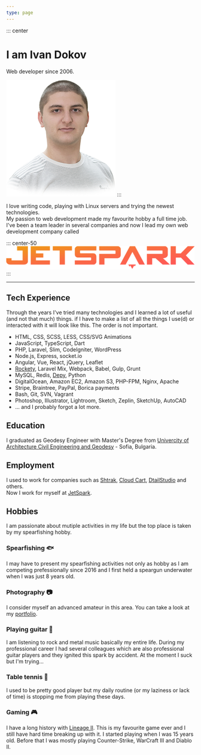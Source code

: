 ```yaml
---
type: page
---
```


::: center
<h1>I am Ivan Dokov</h1>

Web developer since 2006.

![Ivan Dokov](./IvanDokov.png "Ivan Dokov")
:::

I love writing code, playing with Linux servers and trying the newest technologies.<br>
My passion to web development made my favourite hobby a full time job. I've been a team leader in several companies and now I lead my own web development company called

::: center-50
<a href="http://jetspark.io" target="_blank">![JetSpark](./jetspark.svg "JetSpark")</a>
:::

---

## Tech Experience

Through the years I've tried many technologies and I learned a lot of useful (and not that much) things. if I have to make a list of all the things I use(d) or interacted with it will look like this. The order is not important.

* HTML, CSS, SCSS, LESS, CSS/SVG Animations 
* JavaScript, TypeScript, Dart
* PHP, Laravel, Slim, CodeIgniter, WordPress
* Node.js, Express, socket.io
* Angular, Vue, React, jQuery, Leaflet
* [Rockety](https://github.com/ivandokov/rockety), Laravel Mix, Webpack, Babel, Gulp, Grunt
* MySQL, Redis, [Depy](https://github.com/ivandokov/depy), Python
* DigitalOcean, Amazon EC2, Amazon S3, PHP-FPM, Nginx, Apache
* Stripe, Braintree, PayPal, Borica payments
* Bash, Git, SVN, Vagrant
* Photoshop, Illustrator, Lightroom, Sketch, Zeplin, SketchUp, AutoCAD
* ... and I probably forgot a lot more.

## Education

I graduated as Geodesy Engineer with Master's Degree from [Univercity of Architecture Civil Engineering and Geodesy](https://www.uacg.bg/) - Sofia, Bulgaria.

## Employment

I used to work for companies such as [Shtrak](http://shtrak.bg/), [Cloud Cart](http://cloudcart.com/), [DtailStudio](http://www.dtailstudio.com/) and others.  
Now I work for myself at [JetSpark](http://jetspark.io).

## Hobbies

I am passionate about mutiple activities in my life but the top place is taken by my spearfishing hobby.

### Spearfishing :fish:

I may have to present my spearfishing activities not only as hobby as I am competing prefessionally since 2016 and I first held a speargun underwater when I was just 8 years old.

### Photography :camera:

I consider myself an advanced amateur in this area. You can take a look at my [portfolio](https://500px.com/ivandokov).

### Playing guitar :guitar:

I am listening to rock and metal music basically my entire life. During my professional career I had several colleagues which are also professional guitar players and they ignited this spark by accident. At the moment I suck but I'm trying...

### Table tennis :ping_pong:

I used to be pretty good player but my daily routine (or my laziness or lack of time) is stopping me from playing these days.

### Gaming :video_game:

I have a long history with [Lineage II](https://www.lineage2.com/). This is my favourite game ever and I still have hard time breaking up with it. I started playing when I was 15 years old. Before that I was mostly playing Counter-Strike, WarCraft III and Diablo II.